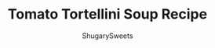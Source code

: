 ---
layout: ../../layouts/MarkdownPostLayout.astro
title: Tomato Tortellini Soup Recipe
author: ShugarySweets
pubDate: 2019-03-23
description: "Delicious, homemade Roasted Tomato Tortellini Soup recipe. Youll love this restaurant quality soup thats full of flavor and easy to make!"
image_url: https://www.shugarysweets.com/wp-content/uploads/2018/11/tomato-tortellini-soup-4.jpg
tags: ["Soups and Stews","American"]
calories: 469
protein: 16
carbohydrates: 44
fats: 27
fiber: 4
ingredients: ["12 large roma tomatoes, peeled"," 2 Tablespoons olive oil"," 4 cloves of garlic, peeled"," 1 handful of fresh basil"," 1/2 teaspoon dried oregano"," 2 teaspoons kosher salt"," 1/2 teaspoon black pepper","2 cups vegetable broth","16 ounce cheese tortellini (fresh or frozen)"," 1 cup heavy cream"," 1/2 cup shredded parmesan cheese, for garnish"]
serves: 6
time: "2 hours 5 minutes"
prepTime: "20 minutes"
instructions: ["Slice tomatoes in half and stir together with olive oil and cloves of garlic. Pour onto a roasting pan and sprinkle with salt and pepper. Roast in oven at 400°F for about 45 minutes.","Remove from oven and add contents of roasting pan into a dutch oven or large soup pot. Add in basil. Using an immersion blender, puree until smooth. If desired, you can puree in a blender (instead of using an immersion blender) and pour pureed contents into the soup pot.","Add oregano and vegetable broth and heat over low heat, covered. Simmer for about one hour, stirring occasionally.","Right before serving, add in cheese tortellini and allow to simmer for a couple of minutes. The tortellini will float on top when cooked (takes usually about 5 minutes or less).","When ready to serve, drizzle heavy cream into bowl and top with parmesan cheese! ENJOY!"]
nutrition: ["469 calories","44 grams carbohydrates","81 milligrams cholesterol","27 grams fat","4 grams fiber","16 grams protein","14 grams saturated fat","1083 milligrams sodium","6 grams sugar","0 grams trans fat","11 grams unsaturated fat"]
---